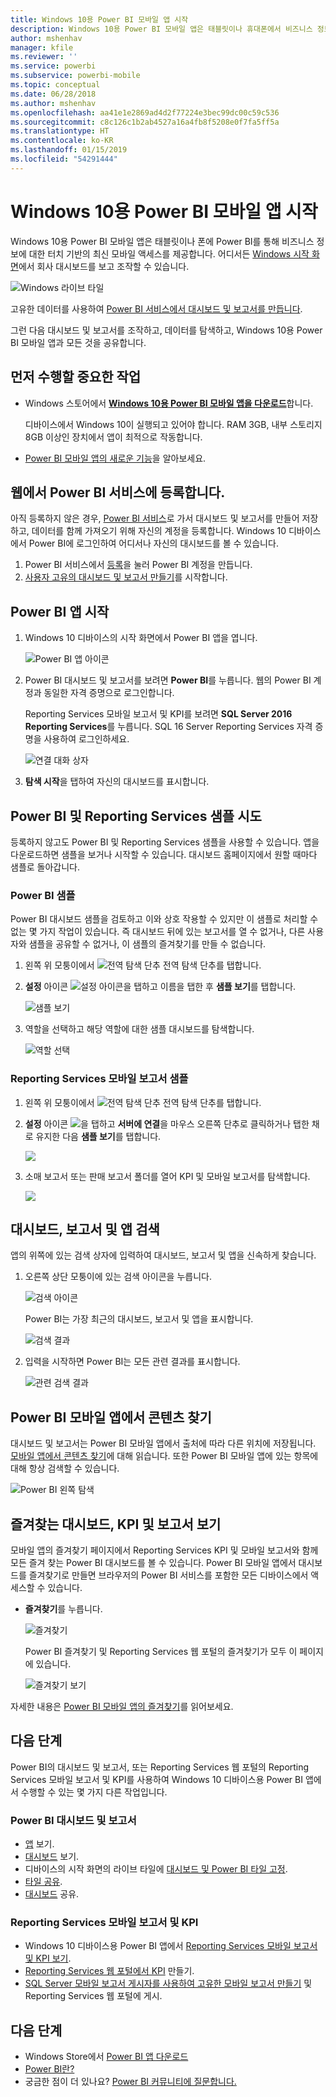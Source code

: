 ```yaml
---
title: Windows 10용 Power BI 모바일 앱 시작
description: Windows 10용 Power BI 모바일 앱은 태블릿이나 휴대폰에서 비즈니스 정보에 대한 터치 기반의 최신 모바일 액세스를 제공합니다.
author: mshenhav
manager: kfile
ms.reviewer: ''
ms.service: powerbi
ms.subservice: powerbi-mobile
ms.topic: conceptual
ms.date: 06/28/2018
ms.author: mshenhav
ms.openlocfilehash: aa41e1e2869ad4d2f77224e3bec99dc00c59c536
ms.sourcegitcommit: c8c126c1b2ab4527a16a4fb8f5208e0f7fa5ff5a
ms.translationtype: HT
ms.contentlocale: ko-KR
ms.lasthandoff: 01/15/2019
ms.locfileid: "54291444"
---
```

# <a name="get-started-with-the-power-bi-mobile-app-for-windows-10"></a>Windows 10용 Power BI 모바일 앱 시작
Windows 10용 Power BI 모바일 앱은 태블릿이나 폰에 Power BI를 통해 비즈니스 정보에 대한 터치 기반의 최신 모바일 액세스를 제공합니다. 어디서든 [Windows 시작 화면](mobile-pin-dashboard-start-screen-windows-10-phone-app.md)에서 회사 대시보드를 보고 조작할 수 있습니다.

![Windows 라이브 타일](./media/mobile-windows-10-phone-app-get-started/pbi_win10_livetile.gif)

고유한 데이터를 사용하여 [Power BI 서비스에서 대시보드 및 보고서를 만듭니다](../../service-get-started.md). 

그런 다음 대시보드 및 보고서를 조작하고, 데이터를 탐색하고, Windows 10용 Power BI 모바일 앱과 모든 것을 공유합니다.

## <a name="first-things-first"></a>먼저 수행할 중요한 작업
* Windows 스토어에서 [**Windows 10용 Power BI 모바일 앱을 다운로드**](http://go.microsoft.com/fwlink/?LinkID=526478)합니다.
  
  디바이스에서 Windows 10이 실행되고 있어야 합니다. RAM 3GB, 내부 스토리지 8GB 이상인 장치에서 앱이 최적으로 작동합니다.
   
* [Power BI 모바일 앱의 새로운 기능](mobile-whats-new-in-the-mobile-apps.md)을 알아보세요.

## <a name="sign-up-for-the-power-bi-service-on-the-web"></a>웹에서 Power BI 서비스에 등록합니다.
아직 등록하지 않은 경우, [Power BI 서비스](http://powerbi.com/)로 가서 대시보드 및 보고서를 만들어 저장하고, 데이터를 함께 가져오기 위해 자신의 계정을 등록합니다. Windows 10 디바이스에서 Power BI에 로그인하여 어디서나 자신의 대시보드를 볼 수 있습니다.

1. Power BI 서비스에서 [등록](http://go.microsoft.com/fwlink/?LinkID=513879)을 눌러 Power BI 계정을 만듭니다.
2. [사용자 고유의 대시보드 및 보고서 만들기](../../service-get-started.md)를 시작합니다.

## <a name="get-started-with-the-power-bi-app"></a>Power BI 앱 시작
1. Windows 10 디바이스의 시작 화면에서 Power BI 앱을 엽니다.
   
   ![Power BI 앱 아이콘](./media/mobile-windows-10-phone-app-get-started/pbi_win10ph_appiconsm.png)
2. Power BI 대시보드 및 보고서를 보려면 **Power BI**를 누릅니다. 웹의 Power BI 계정과 동일한 자격 증명으로 로그인합니다. 
   
   Reporting Services 모바일 보고서 및 KPI를 보려면 **SQL Server 2016 Reporting Services**를 누릅니다. SQL 16 Server Reporting Services 자격 증명을 사용하여 로그인하세요.
   
   ![연결 대화 상자](./media/mobile-windows-10-phone-app-get-started/power-bi-windows-10-connect.png)
3. **탐색 시작**을 탭하여 자신의 대시보드를 표시합니다.

## <a name="try-the-power-bi-and-reporting-services-samples"></a>Power BI 및 Reporting Services 샘플 시도
등록하지 않고도 Power BI 및 Reporting Services 샘플을 사용할 수 있습니다. 앱을 다운로드하면 샘플을 보거나 시작할 수 있습니다. 대시보드 홈페이지에서 원할 때마다 샘플로 돌아갑니다.

### <a name="power-bi-samples"></a>Power BI 샘플
Power BI 대시보드 샘플을 검토하고 이와 상호 작용할 수 있지만 이 샘플로 처리할 수 없는 몇 가지 작업이 있습니다. 즉 대시보드 뒤에 있는 보고서를 열 수 없거나, 다른 사용자와 샘플을 공유할 수 없거나, 이 샘플의 즐겨찾기를 만들 수 없습니다.

1. 왼쪽 위 모퉁이에서 ![전역 탐색 단추](././media/mobile-windows-10-phone-app-get-started/power-bi-windows-10-navigation-icon.png) 전역 탐색 단추를 탭합니다.
2. **설정** 아이콘 ![설정 아이콘](./media/mobile-windows-10-phone-app-get-started/power-bi-win10-settings-icon.png)을 탭하고 이름을 탭한 후 **샘플 보기**를 탭합니다.
   
   ![샘플 보기](./media/mobile-windows-10-phone-app-get-started/power-bi-win10-view-samples.png)
3. 역할을 선택하고 해당 역할에 대한 샘플 대시보드를 탐색합니다.  
   
   ![역할 선택](./media/mobile-windows-10-phone-app-get-started/power-bi-win10-samples.png)

### <a name="reporting-services-mobile-report-samples"></a>Reporting Services 모바일 보고서 샘플
1. 왼쪽 위 모퉁이에서 ![전역 탐색 단추](././media/mobile-windows-10-phone-app-get-started/power-bi-windows-10-navigation-icon.png) 전역 탐색 단추를 탭합니다.
2. **설정** 아이콘 ![](./media/mobile-windows-10-phone-app-get-started/power-bi-win10-settings-icon.png)을 탭하고 **서버에 연결**을 마우스 오른쪽 단추로 클릭하거나 탭한 채로 유지한 다음 **샘플 보기**를 탭합니다.
   
   ![](media/mobile-windows-10-phone-app-get-started/power-bi-win10-connect-ssrs-samples.png)
3. 소매 보고서 또는 판매 보고서 폴더를 열어 KPI 및 모바일 보고서를 탐색합니다.
   
   ![](media/mobile-windows-10-phone-app-get-started/power-bi-win10-ssrs-sample-kpis.png)

## <a name="search-for-dashboards-reports-and-apps"></a>대시보드, 보고서 및 앱 검색
앱의 위쪽에 있는 검색 상자에 입력하여 대시보드, 보고서 및 앱을 신속하게 찾습니다.

1. 오른쪽 상단 모퉁이에 있는 검색 아이콘을 누릅니다.
   
   ![검색 아이콘](./media/mobile-windows-10-phone-app-get-started/pbi_win10ph_searchbarbrdr.png)
   
   Power BI는 가장 최근의 대시보드, 보고서 및 앱을 표시합니다.
   
   ![검색 결과](./media/mobile-windows-10-phone-app-get-started/pbi_win10_searchrecent.png)
2. 입력을 시작하면 Power BI는 모든 관련 결과를 표시합니다.
   
   ![관련 검색 결과](./media/mobile-windows-10-phone-app-get-started/pbi_win10_search_m.png)

## <a name="find-your-content-in-the-power-bi-mobile-apps"></a>Power BI 모바일 앱에서 콘텐츠 찾기
대시보드 및 보고서는 Power BI 모바일 앱에서 출처에 따라 다른 위치에 저장됩니다. [모바일 앱에서 콘텐츠 찾기](mobile-apps-quickstart-view-dashboard-report.md)에 대해 읽습니다. 또한 Power BI 모바일 앱에 있는 항목에 대해 항상 검색할 수 있습니다. 

![Power BI 왼쪽 탐색](./media/mobile-windows-10-phone-app-get-started/power-bi-win10-left-nav.png)

## <a name="view-your-favorite-dashboards-kpis-and-reports"></a>즐겨찾는 대시보드, KPI 및 보고서 보기
모바일 앱의 즐겨찾기 페이지에서 Reporting Services KPI 및 모바일 보고서와 함께 모든 즐겨 찾는 Power BI 대시보드를 볼 수 있습니다. Power BI 모바일 앱에서 대시보드를 즐겨찾기로 만들면 브라우저의 Power BI 서비스를 포함한 모든 디바이스에서 액세스할 수 있습니다. 

* **즐겨찾기**를 누릅니다.
  
   ![즐겨찾기](./media/mobile-windows-10-phone-app-get-started/power-bi-win10-favorite-menu.png)
  
   Power BI 즐겨찾기 및 Reporting Services 웹 포털의 즐겨찾기가 모두 이 페이지에 있습니다.
  
   ![즐겨찾기 보기](./media/mobile-windows-10-phone-app-get-started/power-bi-win10-favorites.png)

자세한 내용은 [Power BI 모바일 앱의 즐겨찾기](mobile-apps-favorites.md)를 읽어보세요.

## <a name="next-steps"></a>다음 단계
Power BI의 대시보드 및 보고서, 또는 Reporting Services 웹 포털의 Reporting Services 모바일 보고서 및 KPI를 사용하여 Windows 10 디바이스용 Power BI 앱에서 수행할 수 있는 몇 가지 다른 작업입니다.

### <a name="power-bi-dashboards-and-reports"></a>Power BI 대시보드 및 보고서
* [앱](../../service-create-distribute-apps.md) 보기.
* [대시보드](mobile-apps-view-dashboard.md) 보기.
* 디바이스의 시작 화면의 라이브 타일에 [대시보드 및 Power BI 타일 고정](mobile-pin-dashboard-start-screen-windows-10-phone-app.md).
* [타일 공유](mobile-windows-10-phone-app-get-started.md).
* [대시보드](mobile-share-dashboard-from-the-mobile-apps.md) 공유.

### <a name="reporting-services-mobile-reports-and-kpis"></a>Reporting Services 모바일 보고서 및 KPI
* Windows 10 디바이스용 Power BI 앱에서 [Reporting Services 모바일 보고서 및 KPI 보기](mobile-app-windows-10-ssrs-kpis-mobile-reports.md).
* [Reporting Services 웹 포털에서 KPI](https://msdn.microsoft.com/library/mt683632.aspx) 만들기.
* [SQL Server 모바일 보고서 게시자를 사용하여 고유한 모바일 보고서 만들기](https://msdn.microsoft.com/library/mt652547.aspx) 및 Reporting Services 웹 포털에 게시.

## <a name="next-steps"></a>다음 단계
* Windows Store에서 [Power BI 앱 다운로드](http://go.microsoft.com/fwlink/?LinkID=526478)  
* [Power BI란?](../../power-bi-overview.md)
* 궁금한 점이 더 있나요? [Power BI 커뮤니티에 질문합니다.](http://community.powerbi.com/)


